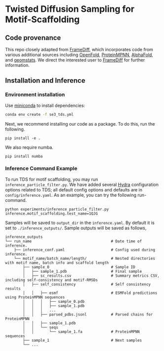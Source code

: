 # Twisted Diffusion Sampling for Motif-Scaffolding



## Code provenance

This repo closely adapted from [FrameDiff](https://github.com/jasonkyuyim/se3_diffusion), which incorporates code from various additional sources including 
[OpenFold](https://github.com/aqlaboratory/openfold),
[ProteinMPNN](https://github.com/dauparas/ProteinMPNN),
[AlphaFold](https://github.com/deepmind/alphafold),
and [geomstats](https://github.com/geomstats/geomstats).
We direct the interested user to [FrameDiff](https://github.com/jasonkyuyim/se3_diffusion) for further information.

## Installation and Inference

### Environment installation

Use [miniconda](https://docs.conda.io/en/main/miniconda.html) to install dependencies:
```bash
conda env create -f se3_tds.yml
```

Next, we recommend installing our code as a package. To do this, run the following.
```
pip install -e .
```

We also require numba.

```
pip install numba
```
### Inference Command Example
To run TDS for motif scaffolding, you may run `inference_particle_filter.py`.
We have added several [Hydra](https://hydra.cc) configuration options related to TDS;
all default config options and defaults are in `config/inference.yaml`.
As an example, you can try the following run-command.

```
python experiments/inference_particle_filter.py inference.motif_scaffolding.test_name=1QJG 
```

Samples will be saved to `output_dir` in the `inference.yaml`. By default it is
set to `./inference_outputs/`. Sample outputs will be saved as follows,

```shell
inference_outputs
└── run_name                                    # Date time of inference.
    ├── inference_conf.yaml                     # Config used during inference.
    └── motif_name/batch_name/length/           # Nested directories with motif name, batch info and scaffold length
        ├── sample_0                            # Sample ID
        │   ├── sample_1.pdb                    # Final sample
        │   ├── sc_results.csv                  # Summary metrics CSV, including self-consistency and motif-RMSDs 
        │   ├── self_consistency                # Self consistency results        
        │   │   ├── esmf                        # ESMFold predictions using ProteinMPNN sequences
        │   │   │   ├── sample_0.pdb
        │   │   │   ├── sample_1.pdb
        │   │   │   ...
        │   │   ├── parsed_pdbs.jsonl           # Parsed chains for ProteinMPNN
        │   │   ├── sample_1.pdb
        │   │   └── seqs                        
        │   │       └── sample_1.fa             # ProteinMPNN sequences
        ├── sample_1                            # Next samples
        └── ...
```
